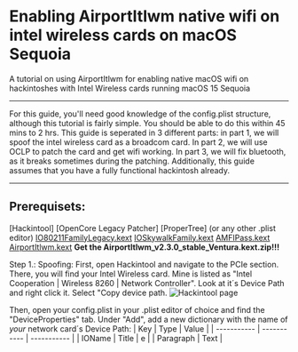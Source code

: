 # Enabling AirportItlwm native wifi on intel wireless cards on macOS Sequoia
A tutorial on using AirportItlwm for enabling native macOS wifi on hackintoshes with Intel Wireless cards running macOS 15 Sequoia

---

For this guide, you'll need good knowledge of the config.plist structure, although this tutorial is fairly simple. You should be able to do this within 45 mins to 2 hrs. This guide is seperated in 3 different parts: in part 1, we will spoof the intel wireless card as a broadcom card. In part 2, we will use OCLP to patch the card and get wifi working. In part 3, we will fix bluetooth, as it breaks sometimes during the patching. Additionally, this guide assumes that you have a fully functional hackintosh already.

---

## Prerequisets: 
[Hackintool]
[OpenCore Legacy Patcher]
[ProperTree] (or any other .plist editor)
[IO80211FamilyLegacy.kext](https://github.com/dortania/OpenCore-Legacy-Patcher/blob/main/payloads/Kexts/Wifi/IO80211FamilyLegacy-v1.0.0.zip)
[IOSkywalkFamily.kext](https://github.com/dortania/OpenCore-Legacy-Patcher/blob/main/payloads/Kexts/Wifi/IOSkywalkFamily-v1.2.0.zip)
[AMFIPass.kext](https://github.com/dortania/OpenCore-Legacy-Patcher/blob/main/payloads/Kexts/Acidanthera/AMFIPass-v1.4.1-RELEASE.zip)
[AirportItlwm.kext](https://github.com/openintelwireless/itlwm/releases) **Get the AirportItlwm_v2.3.0_stable_Ventura.kext.zip!!!**
[]()
[]()

Step 1.: Spoofing:
First, open Hackintool and navigate to the PCIe section. There, you will find your Intel Wireless card. Mine is listed as "Intel Cooperation | Wireless 8260 | Network Controller". Look at it´s Device Path and right click it. Select "Copy device path. ![Hackintool page](hackintool.png)

Then, open your config.plist in your .plist editor of choice and find the "DeviceProperties" tab. Under "Add", add a new dictionary with the name of *your* network card´s Device Path:
| Key | Type | Value |
| ----------- | ----------- | ----------- |
| IOName | Title | e |
| Paragraph | Text |
